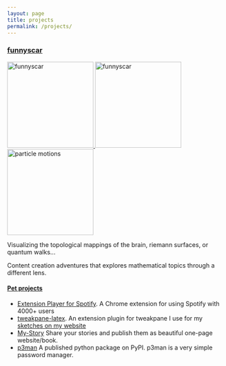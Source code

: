 ```yaml
---
layout: page
title: projects 
permalink: /projects/
---
```


<!-- ### <a href="">thebrainteam</a>

<img src="" alt="brainteam" />

A club I co-founded at UC Berkeley that explores the brain.

It makes me feel lonely when it seems that no one around me shares my passions (especially in high school). If only I could be surrounded by similarly passionate people... -->

### <a href="https://funnyscar.com">funnyscar</a>
<a href="https://graphics.funnyscar.com/riemann-surfaces/">
	<img src="https://graphics.funnyscar.com/riemann-surfaces/riemann-surfaces.png" alt="funnyscar" width="200"/>
</a>
<a href="https://graphics.funnyscar.com/mandel-logistic/">
	<img src="https://graphics.funnyscar.com/mandel-logistic/mandel-logistic.gif" alt="funnyscar" width="200"/>
</a>
<a href="https://youtu.be/2Q_05MaPBL4">
	<img src="https://img.youtube.com/vi/2Q_05MaPBL4/maxresdefault.jpg" alt="particle motions" width="200" />
</a>

Visualizing the topological mappings of the brain, riemann surfaces, or quantum walks...

Content creation adventures that explores mathematical topics through a different lens.

<!-- ### <a href="">bardcore.ai</a>
A Gans network that generates BARD music -->


<!-- Stuff very few people actually do. -->
<!-- * cofound a company
* discover something novel in science community
* patent on something important
* non profit -->

<!-- Stuff a graduate student could do -->
<!-- * graduate student project
* dissertion on something new -->


#### <a href="https://funnyscar.com/projects">Pet projects</a>
<!-- Stuff a highschooler can make -->

<!-- - <a href="https://github.com/curtisjhu/snn.js">snn.js</a>. Simulations of neural activity in the browser
- <a href="https://github.com/curtisjhu/cnf.js">cnf.js</a>. Creating conditional normalizing flows in the browser from scratch.
- <a href="https://github.com/curtisjhu/mini-nn">mini-nn</a>. Small header library for very simple machine learning applications 
- Template machine learning repositories for 
	- My implementations of well known algorithms in <a href="https://github.com/curtisjhu/template-ml">computer vision</a>
	- Look at the follow ups for 
	<a href="https://github.com/curtisjhu/template-nlp">nlp</a>,
	<a href="https://github.com/curtisjhu/template-gans">gans</a>,
	<a href="https://github.com/curtisjhu/template-rl">rl</a>,
	<a href="https://github.com/curtisjhu/template-audio">audio</a>,
	<a href="https://github.com/curtisjhu/template-qml">quantum machine learning</a>,
	<a href="https://github.com/curtisjhu/popular-models">hugging face</a>

- <a href="https://github.com/curtisjhu/anim-ml">anim-ml</a>. Animation library for animating neural networks in 2D and 3D.  -->
- <a href="https://chrome.google.com/webstore/detail/extension-player-for-spot/dnngcfpcnpmakpjeaeapphjihhbenilk">Extension Player for Spotify</a>. A Chrome extension for using Spotify with 4000+ users
- <a href="https://github.com/curtisjhu/tweakpane-latex">tweakpane-latex</a>. An extension plugin for tweakpane I use for my <a href="https://funnyscar.com/sketches">sketches on my website</a>
- <a href="https://github.com/curtisjhu/My-Story-Jekyll-Theme">My-Story</a> Share your stories and publish them as beautiful one-page website/book.
- <a href="https://github.com/curtisjhu/p3man">p3man</a> A published python package on PyPI. p3man is a very simple password manager.
